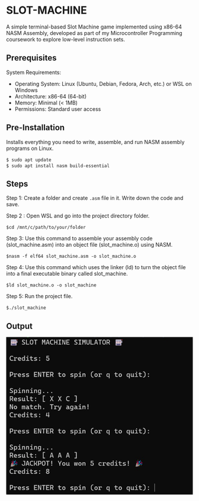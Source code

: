 # SLOT-MACHINE
A simple terminal-based Slot Machine game implemented using x86-64 NASM Assembly, developed as part of my Microcontroller Programming coursework to explore low-level instruction sets.

## Prerequisites
System Requirements:
* Operating System: Linux (Ubuntu, Debian, Fedora, Arch, etc.) or WSL on Windows
* Architecture: x86-64 (64-bit)
* Memory: Minimal (< 1MB)
* Permissions: Standard user access

## Pre-Installation
Installs everything you need to write, assemble, and run NASM assembly programs on Linux. 
```
$ sudo apt update
$ sudo apt install nasm build-essential
```

## Steps
Step 1: Create a folder and create ``` .asm ``` file in it. Write down the code and save. 

Step 2 : Open WSL and go into the project directory folder.
```
$cd /mnt/c/path/to/your/folder
```

Step 3: Use this command to assemble your assembly code (slot_machine.asm) into an object file (slot_machine.o) using NASM.
```
$nasm -f elf64 slot_machine.asm -o slot_machine.o
```

Step 4: Use this command which uses the linker (ld) to turn the object file into a final executable binary called slot_machine.
```
$ld slot_machine.o -o slot_machine
```

Step 5: Run the project file.
```
$./slot_machine
```

## Output
![image alt](https://github.com/jetsu03/SLOT-MACHINE/blob/e53e5401dfdb6ccd0aa9cc7b62f4194f9f558f0b/Image.jpg)
